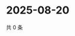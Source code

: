 # 2025-08-20

共 0 条

<!-- BEGIN ZHIHUQUESTIONS -->
<!-- 最后更新时间 Wed Aug 20 2025 06:11:08 GMT+0800 (China Standard Time) -->

<!-- END ZHIHUQUESTIONS -->
